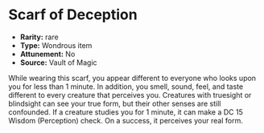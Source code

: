 
# Scarf of Deception

* **Rarity:** rare
* **Type:** Wondrous item
* **Attunement:** No
* **Source:** Vault of Magic


While wearing this scarf, you appear different to everyone who looks upon you for less than 1 minute. In addition, you smell, sound, feel, and taste different to every creature that perceives you. Creatures with truesight or blindsight can see your true form, but their other senses are still confounded. If a creature studies you for 1 minute, it can make a DC 15 Wisdom (Perception) check. On a success, it perceives your real form.
